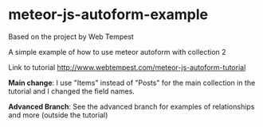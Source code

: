 # meteor-js-autoform-example
Based on the project by Web Tempest

A simple example of how to use meteor autoform with collection 2

Link to tutorial http://www.webtempest.com/meteor-js-autoform-tutorial

**Main change**: I use "Items" instead of "Posts" for the main collection in the tutorial and I changed the field names.

**Advanced Branch**: See the advanced branch for examples of relationships and more (outside the tutorial)
